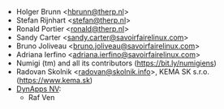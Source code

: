 - Holger Brunn \<<hbrunn@therp.nl>\>
- Stefan Rijnhart \<<stefan@therp.nl>\>
- Ronald Portier \<<ronald@therp.nl>\>
- Sandy Carter \<<sandy.carter@savoirfairelinux.com>\>
- Bruno Joliveau \<<bruno.joliveau@savoirfairelinux.com>\>
- Adriana Ierfino \<<adriana.ierfino@savoirfairelinux.com>\>
- Numigi (tm) and all its contributors (<https://bit.ly/numigiens>)
- Radovan Skolnik \<<radovan@skolnik.info>\>, KEMA SK s.r.o.
  (<https://www.kema.sk>)
- [DynApps NV](https://www.dynapps.be):
  - Raf Ven
